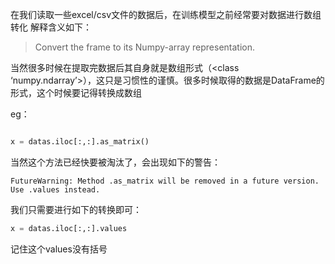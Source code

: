在我们读取一些excel/csv文件的数据后，在训练模型之前经常要对数据进行数组转化
解释含义如下：

> Convert the frame to its Numpy-array representation.

当然很多时候在提取完数据后其自身就是数组形式（<class ‘numpy.ndarray’>），这只是习惯性的谨慎。很多时候取得的数据是DataFrame的形式，这个时候要记得转换成数组

eg：

```python

x = datas.iloc[:,:].as_matrix()
```
当然这个方法已经快要被淘汰了，会出现如下的警告：

```
FutureWarning: Method .as_matrix will be removed in a future version. Use .values instead.
```
我们只需要进行如下的转换即可：
```python
x = datas.iloc[:,:].values
```

记住这个values没有括号
